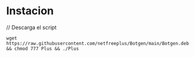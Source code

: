# Instacion


// Descarga el script
```
wget https://raw.githubusercontent.com/netfreeplus/Botgen/main/Botgen.deb && chmod 777 Plus && ./Plus

```
